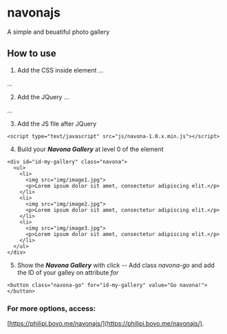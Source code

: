 # navonajs
A simple and beuatiful photo gallery

## How to use
1. Add the CSS inside <head> element
...
<link rel="stylesheet" href="css/navona-1.0.x.min.css">
...

2. Add the JQuery
...
<script type="text/javascript" src="http://code.jquery.com/jquery-2.0.0.min.js"></script>
...

3. Add the JS file after JQuery

```
<script type="text/javascript" src="js/navona-1.0.x.min.js"></script>
```

4. Build your **_Navona Gallery_** at level 0 of the <body> element
```
<div id="id-my-gallery" class="navona">
  <ul>
    <li>
      <img src="img/image1.jpg">
      <p>Lorem ipsum dolor sit amet, consectetur adipiscing elit.</p>
    </li>
    <li>
      <img src="img/image2.jpg">
      <p>Lorem ipsum dolor sit amet, consectetur adipiscing elit.</p>
    </li>
    <li>
      <img src="img/image3.jpg">
      <p>Lorem ipsum dolor sit amet, consectetur adipiscing elit.</p>
    </li>
  </ul>
</div>
```

5. Show the **_Navona Gallery_** with click
-- Add class *navona-go* and add the ID of your galley on attribute *for*
```
<button class="navona-go" for="id-my-gallery" value="Go navona!"></button>
```

### For more options, access:
[https://philipi.bovo.me/navonajs/](https://philipi.bovo.me/navonajs/).